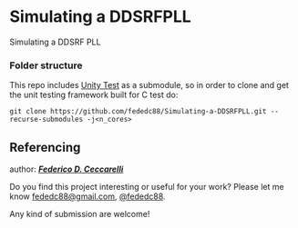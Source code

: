 # Simulating a DDSRFPLL

Simulating a DDSRF PLL


### Folder structure

This repo includes [Unity Test](https://github.com/ThrowTheSwitch/Unity) as a submodule, so in order to clone and get the unit testing framework built for C test do:

```
git clone https://github.com/fededc88/Simulating-a-DDSRFPLL.git --recurse-submodules -j<n_cores>
```

## Referencing

author: ***[Federico D. Ceccarelli](https://github.com/fededc88)***

Do you find this project interesting or useful for your work? Please let me know 
fededc88@gmail.com, [@fededc88](https://github.com/fededc88).

Any kind of submission are welcome!
